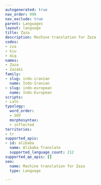 ```yaml
---
autogenerated: true
nav_order: 999
nav_exclude: true
parent: Languages
layout: language
title: Zaza
description: Machine translation for Zaza
codes:
- zza
- kiu
- diq
names:
- Zaza
- Zazaki
family:
- slug: indo-iranian
  name: Indo-Iranian
- slug: indo-european
  name: Indo-European
scripts:
- Latn
typology:
  word_order:
  - SOV
  morphosyntax:
  - inflected
territories:
- tr
supported_apis:
- id: alibaba
  name: Alibaba Translate
  supported_language_count: 212
supported_qe_apis: []
seo:
  name: Machine translation for Zaza
  type: Language

---
```


